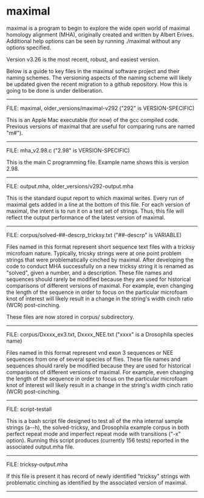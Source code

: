 # maximal
maximal is a program to begin to explore the wide open world of maximal homology alignment (MHA), originally created and written by Albert Erives. Additional help options can be seen by running ./maximal without any options specified.

Version v3.26 is the most recent, robust, and easiest version.

Below is a guide to key files in the maximal software project and their naming schemes. The versioning aspects of the naming scheme will likely be updated given the recent migration to a github repository. How this is going to be done is under deliberation.
_______________________________________________
FILE: maximal, older_versions/maximal-v292 ("292" is VERSION-SPECIFIC)

This is an Apple Mac executable (for now) of the gcc compiled code. Previous versions of maximal that are useful for comparing runs are named "m#").

_______________________________________________
FILE: mha_v2.98.c  ("2.98" is VERSION-SPECIFIC)

This is the main C programming file. Example name shows this is version 2.98.

_______________________________________________
FILE: output.mha, older_versions/v292-output.mha

This is the standard ouput report to which maximal writes. 
Every run of maximal gets added in a line at the bottom of this file.
For each version of maximal, the intent is to run it on a test set of strings.
Thus, this file will reflect the output performance of the latest version of maximal.

_______________________________________________
FILE: corpus/solved-##-descrp_tricksy.txt ("##-descrp" is VARIABLE)

Files named in this format represent short sequence text files with a tricksy microfoam nature. Typically, tricsky strings were at one point problem strings that were problematically cinched by maximal. After developing the code to conduct MHA successfully on a new tricksy string it is renamed as "solved", given a number, and a description. These file names and sequences should rarely be modified because they are used for historical comparisons of different versions of maximal. For example, even changing the length of the sequence in order to focus on the particular microfoam knot of interest will likely result in a change in the string's width cinch ratio (WCR) post-cinching.

These files are now stored in corpus/ subdirectory.

_______________________________________________
FILE: corpus/Dxxxx_ex3.txt, Dxxxx_NEE.txt ("xxxx" is a Drosophila species name)

Files named in this format represent vnd exon 3 sequences or NEE sequences from one of several species of flies. These file names and sequences should rarely be modified because they are used for historical comparisons of different versions of maximal. For example, even changing the length of the sequence in order to focus on the particular microfoam knot of interest will likely result in a change in the string's width cinch ratio (WCR) post-cinching.

_______________________________________________
FILE: script-testall

This is a bash script file designed to test all of the mha internal sample strings (a--h), the solved-tricksy, and Drosophila example corpus in both perfect repeat mode and imperfect repeat mode with transitions ("-x" option). Running this script produces (currently 156 tests) reported in the associated output.mha file.

_______________________________________________
FILE: tricksy-output.mha

If this file is present it has record of newly identified "tricksy" strings with problematic cinching as identified by the associated version of maximal.
_______________________________________________
